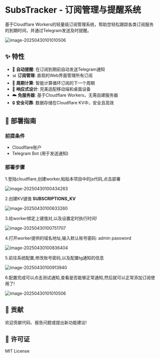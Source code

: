 # SubsTracker - 订阅管理与提醒系统

基于Cloudflare Workers的轻量级订阅管理系统，帮助您轻松跟踪各类订阅服务的到期时间，并通过Telegram发送及时提醒。

![image-20250430101010506](https://img1.wangwangit.com/wangwangit/image/refs/heads/master/img1/image-20250430101010506.png)

## ✨ 特性

- 🔔 **自动提醒**: 在订阅到期前自动发送Telegram通知
- 📊 **订阅管理**: 直观的Web界面管理所有订阅
- 🔄 **周期计算**: 智能计算循环订阅的下一个周期
- 📱 **响应式设计**: 完美适配移动端和桌面设备
- ☁️ **免服务器**: 基于Cloudflare Workers，无需自建服务器
- 🔒 **安全可靠**: 数据存储在Cloudflare KV中，安全且高效

## 🚀 部署指南

### 前提条件

- Cloudflare账户
- Telegram Bot (用于发送通知)

### 部署步骤

1.登陆cloudflare,创建worker,粘贴本项目中的js代码,点击部署

![image-20250430100434263](https://img1.wangwangit.com/wangwangit/image/refs/heads/master/img1/image-20250430100434263.png)

2.创建KV键值 **SUBSCRIPTIONS_KV**

![image-20250430100633260](https://img1.wangwangit.com/wangwangit/image/refs/heads/master/img1/image-20250430100633260.png)

3.给worker绑定上键值对,以及设置定时执行时间!

![image-20250430100751707](https://img1.wangwangit.com/wangwangit/image/refs/heads/master/img1/image-20250430100751707.png)

4.打开worker提供的域名地址,输入默认账号密码: admin  password

![image-20250430100836404](https://img1.wangwangit.com/wangwangit/image/refs/heads/master/img1/image-20250430100836404.png)

5.前往系统配置,修改账号密码,以及配置tg通知的信息

![image-20250430100913940](https://img1.wangwangit.com/wangwangit/image/refs/heads/master/img1/image-20250430100913940.png)

6.配置完成可以点击测试通知,查看是否能够正常通知,然后就可以正常添加订阅使用了!

![image-20250430101010506](https://img1.wangwangit.com/wangwangit/image/refs/heads/master/img1/image-20250430101010506.png)



## 🤝 贡献

欢迎贡献代码、报告问题或提出新功能建议!

## 📜 许可证

MIT License

